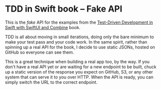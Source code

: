 # TDD in Swift book – Fake API

This is the _fake_ API for the examples from the [Test-Driven Development in Swift with SwiftUI and Combine](https://tddinswift.com) book.

TDD is all about moving in small iterations, doing only the bare minimum to make your test pass and your code work.
In the same spirit, rather than spinning up a real API for the book, I decide to use static JSONs, hosted on GitHub so everyone can see them.

This is a great technique when building a real app too, by the way.
If you don't have a real API yet or are waiting for a new endpoint to be built, chuck up a static version of the response you expect on GitHub, S3, or any other system that can serve it to you over HTTP.
When the API is ready, you can simply switch the URL to the correct endpoint.
